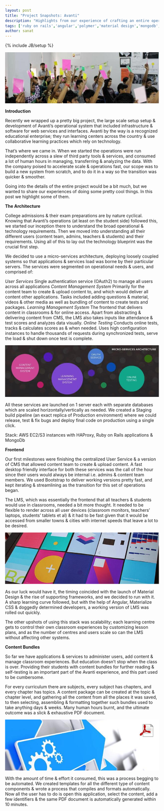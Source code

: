 ```yaml
---
layout: post
title: "Project Snapshots: Avanti"
description: "Highlights from our experience of crafting an entire operational system for a rising educational enterprise"
tags: ['ruby on rails','angular','polymer','material design','mongodb','chef','amazon ec2','amazon s3','oauth2','micro services architecture','haproxy','bootstrap','videojs','mathjax','export pdf','jenkins','ci']
author: sanat
---
```

{% include JB/setup %}

<div class="row"><div class='col-md-8 col-md-offset-2'> <img class="img-responsive" src="/assets/blogs/Avanti-1.jpg"> </div></div>

**Introduction**

Recently we wrapped up a pretty big project, the large scale setup setup & development of Avanti’s operational system that included infrastructure & software for web services and interfaces. Avanti by the way is a recognized educational enterprise; they run learning centers across the country & use collaborative learning practices which rely on technology.

That’s where we came in. When we started the operations were run independently across a slew of third party tools & services, and consumed a lot of human hours in managing, transferring & analyzing the data. With the company poised to accelerate scale & operations fast, our scope was to build a new system from scratch, and to do it in a way so the transition was quicker & smoother.

Going into the details of the entire project would be a bit much, but we wanted to share our experiences of doing some pretty cool things. In this post we highlight some of them. 

**The Architecture**

College admissions & their exam preparations are by nature cyclical. Knowing that Avanti’s operations (at least on the student side) followed this, we started our inception there to understand the broad operational & technology requirements. Then we moved into understanding all their different users (content team, admins, teachers & students) and their requirements. Using all of this to lay out the technology blueprint was the crucial first step.

We decided to use a micro-services architecture, deploying loosely coupled systems so that applications & services load was borne by their particular servers. The services were segmented on operational needs & users, and comprised of:

*User Services* Single authentication service (OAuth2) to manage all users across all applications
*Content Management System* Primarily for the content team to create & upload content to, and which would deliver all content other applications. Tasks included adding questions & material, videos & other media as well as bundling of content to create tests and packages.
*Learning Management System* The frontend that delivers content in classrooms & for online access. Apart from abstracting & delivering content from CMS, the LMS also takes inputs like attendance & test scores and analyzes data visually.
*Online Testing* Conducts online tests, tracks & calculates scores as & when needed. Uses high configuration instances to handle thousands of requests during synchronized tests, serve the load & shut down once test is complete.

<div class="row"><div class='col-md-8 col-md-offset-2'> <img class="img-responsive" src="/assets/blogs/Avanti-2.jpg"> </div></div>


All these services are launched on 1 server each with separate databases which are scaled horizontally/vertically as needed. We created a Staging build pipeline (an exact replica of Production environment) where we could release, test & fix bugs and deploy final code on production using a single click. 

Stack: AWS EC2/S3 instances with HAProxy, Ruby on Rails applications & MongoDb

**Frontend**

Our first milestones were finishing the centralized User Service & a version of CMS that allowed content team to create & upload content. A fast desktop friendly interface for both these services was the call of the hour since their users would always be internal i.e. admins & content team members. We used Bootstrap to deliver working versions pretty fast, and kept iterating & streamlining as the transition for this set of operations began.

The LMS, which was essentially the frontend that all teachers & students would use in classrooms, needed a bit more thought. It needed to be flexible to render across all user devices (classroom monitors, teachers’ laptops, students’ tablets et al) & it had to be fast given that it would be accessed from smaller towns & cities with internet speeds that leave a lot to be desired.


<div class="row"><div class='col-md-8 col-md-offset-2'> <img class="img-responsive" src="/assets/blogs/Avanti-3.jpg"> </div></div>

As our luck would have it, the timing coincided with the launch of Material Design & the rise of supporting frameworks, and we decided to run with it. A sharp learning curve followed, but with the help of Angular, Materialize CSS & doggedly determined developers, a working version of LMS was rolled out quickly. 

The other upshots of using this stack was scalability; each learning centre gets to control their own classroom experiences by customizing lesson plans, and as the number of centres and users scale so can the LMS without affecting other systems.

**Content Bundles**

So far we have applications & services to administer users, add content & manage classroom experiences. But education doesn’t stop when the class is over. Providing their students with content bundles for further reading & self-testing is an important part of the Avanti experience, and this part used to be cumbersome.

For every curriculum there are subjects, every subject has chapters, and every chapter has topics. A content package can be created at the topic & chapter level, and gathering all the content from all the places it was saved, to then selecting, assembling & formatting together such bundles used to take anything days & weeks. Many human hours burnt, and the ultimate outcome was a slick & exhaustive PDF document.


<div class="row"><div class='col-md-8 col-md-offset-2'> <img class="img-responsive" src="/assets/blogs/Avanti-4.jpg"> </div></div>

With the amount of time & effort it consumed, this was a process begging to be automated. We created templates for all the different type of content components & wrote a process that compiles and formats automatically. Now all the user has to do is open this application, select the content, add a few identifiers & the same PDF document is automatically generated within 10 minutes.


